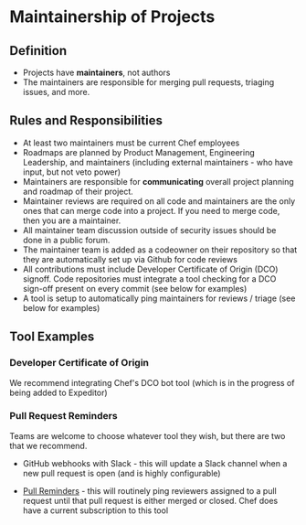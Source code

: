 # Maintainership of Projects

## Definition
* Projects have **maintainers**, not authors
* The maintainers are responsible for merging pull requests, triaging issues, and more.

## Rules and Responsibilities
* At least two maintainers must be current Chef employees
* Roadmaps are planned by Product Management, Engineering Leadership, and maintainers (including external maintainers - who have input, but not veto power)
* Maintainers are responsible for **communicating** overall project planning and roadmap of their project.
* Maintainer reviews are required on all code and maintainers are the only ones that can merge code into a project. If you need to merge code, then you are a maintainer.
* All maintainer team discussion outside of security issues should be done in a public forum.
* The maintainer team is added as a codeowner on their repository so that they are automatically set up via Github for code reviews
* All contributions must include Developer Certificate of Origin (DCO) signoff. Code repositories must integrate a tool checking for a DCO sign-off present on every commit (see below for examples)
* A tool is setup to automatically ping maintainers for reviews / triage (see below for examples)

## Tool Examples

### Developer Certificate of Origin

We recommend integrating Chef's DCO bot tool (which is in the progress of being added to Expeditor)

### Pull Request Reminders

Teams are welcome to choose whatever tool they wish, but there are two that we recommend.

* GitHub webhooks with Slack - this will update a Slack channel when a new pull request is open (and is highly configurable)

* [Pull Reminders](https://pullreminders.com/) - this will routinely ping reviewers assigned to a pull request until that pull request is either merged or closed. Chef does have a current subscription to this tool